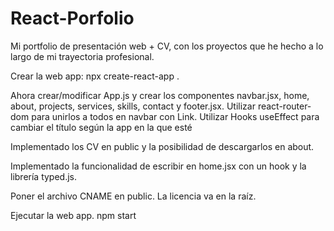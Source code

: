 # React-Porfolio
Mi portfolio de presentación web + CV, con los proyectos que he hecho a lo largo de mi trayectoria profesional.

Crear la web app:
npx create-react-app .

Ahora crear/modificar App.js y crear los componentes navbar.jsx, home, about, projects, services, skills, contact y footer.jsx.
Utilizar react-router-dom para unirlos a todos en navbar con Link.
Utilizar Hooks useEffect para cambiar el título según la app en la que esté

Implementado los CV en public y la posibilidad de descargarlos en about.

Implementado la funcionalidad de escribir en home.jsx con un hook y la librería typed.js.

Poner el archivo CNAME en public. La licencia va en la raíz.

Ejecutar la web app.
npm start
